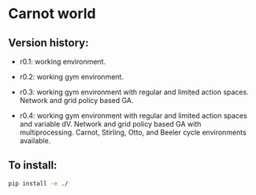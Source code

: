 # Carnot world

## Version history:

- r0.1: working environment.

- r0.2: working gym environment.

- r0.3: working gym environment with regular and limited action spaces. Network and grid policy based GA.

- r0.4: working gym environment with regular and limited action spaces and variable dV. Network and grid policy based GA with multiprocessing. Carnot, Stirling, Otto, and Beeler cycle environments available.




## To install:
```bash
pip install -e ./
```


